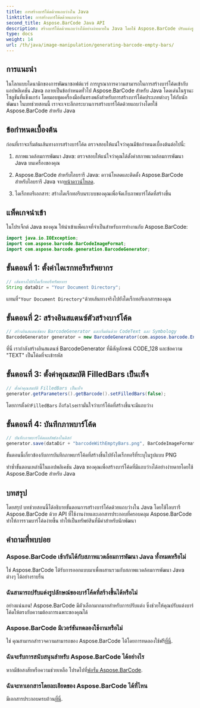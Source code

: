 ```yaml
---
title: การสร้างบาร์โค้ดด้วยแถบว่างใน Java
linktitle: การสร้างบาร์โค้ดด้วยแถบว่าง
second_title: Aspose.BarCode Java API
description: สร้างบาร์โค้ดด้วยแถบว่างได้อย่างง่ายดายใน Java โดยใช้ Aspose.BarCode ปรับแต่งรูปลักษณ์และบูรณาการได้อย่างลงตัว สำรวจบทช่วยสอนทันที!
type: docs
weight: 14
url: /th/java/image-manipulation/generating-barcode-empty-bars/
---
```


## การแนะนำ

ในโลกแบบไดนามิกของการพัฒนาซอฟต์แวร์ การบูรณาการความสามารถในการสร้างบาร์โค้ดเข้ากับแอปพลิเคชัน Java กลายเป็นข้อกำหนดทั่วไป Aspose.BarCode สำหรับ Java โดดเด่นในฐานะโซลูชันที่แข็งแกร่ง โดยมอบชุดเครื่องมืออันทรงพลังสำหรับการสร้างบาร์โค้ดประเภทต่างๆ ให้กับนักพัฒนา ในบทช่วยสอนนี้ เราจะเจาะลึกกระบวนการสร้างบาร์โค้ดด้วยแถบว่างโดยใช้ Aspose.BarCode สำหรับ Java

## ข้อกำหนดเบื้องต้น

ก่อนที่เราจะเริ่มต้นเส้นทางการสร้างบาร์โค้ด ตรวจสอบให้แน่ใจว่าคุณมีข้อกำหนดเบื้องต้นต่อไปนี้:

1. สภาพแวดล้อมการพัฒนา Java: ตรวจสอบให้แน่ใจว่าคุณได้ตั้งค่าสภาพแวดล้อมการพัฒนา Java บนเครื่องของคุณ

2.  Aspose.BarCode สำหรับไลบรารี Java: ดาวน์โหลดและติดตั้ง Aspose.BarCode สำหรับไลบรารี Java จาก[หน้าดาวน์โหลด](https://releases.aspose.com/barcode/java/).

3. ไดเร็กทอรีเอกสาร: สร้างไดเร็กทอรีบนระบบของคุณเพื่อจัดเก็บภาพบาร์โค้ดที่สร้างขึ้น

## แพ็คเกจนำเข้า

ในโปรเจ็กต์ Java ของคุณ ให้นำเข้าแพ็คเกจที่จำเป็นสำหรับการทำงานกับ Aspose.BarCode:

```java
import java.io.IOException;
import com.aspose.barcode.BarCodeImageFormat;
import com.aspose.barcode.generation.BarcodeGenerator;
```

## ขั้นตอนที่ 1: ตั้งค่าไดเรกทอรีทรัพยากร

```java
// เส้นทางไปยังไดเร็กทอรีทรัพยากร
String dataDir = "Your Document Directory";
```

 แทนที่`"Your Document Directory"`ด้วยเส้นทางจริงไปยังไดเร็กทอรีเอกสารของคุณ

## ขั้นตอนที่ 2: สร้างอินสแตนซ์ตัวสร้างบาร์โค้ด

```java
// สร้างอินสแตนซ์ของ BarcodeGenerator และเริ่มต้นด้วย CodeText และ Symbology
BarcodeGenerator generator = new BarcodeGenerator(com.aspose.barcode.EncodeTypes.CODE_128, "TEXT");
```

ที่นี่ เรากำลังสร้างอินสแตนซ์ BarcodeGenerator ที่มีสัญลักษณ์ CODE_128 และข้อความ "TEXT" เป็นโค้ดที่จะเข้ารหัส

## ขั้นตอนที่ 3: ตั้งค่าคุณสมบัติ FilledBars เป็นเท็จ

```java
// ตั้งค่าคุณสมบัติ FilledBars เป็นเท็จ
generator.getParameters().getBarcode().setFilledBars(false);
```

 โดยการตั้งค่า`FilledBars` ถึง`false`เรามั่นใจว่าบาร์โค้ดที่สร้างขึ้นจะมีแถบว่าง

## ขั้นตอนที่ 4: บันทึกภาพบาร์โค้ด

```java
// บันทึกภาพบาร์โค้ดผลลัพธ์ลงในดิสก์
generator.save(dataDir + "barcodeWithEmptyBars.png", BarCodeImageFormat.PNG);
```

ขั้นตอนนี้เกี่ยวข้องกับการบันทึกภาพบาร์โค้ดที่สร้างขึ้นไปยังไดเร็กทอรีที่ระบุในรูปแบบ PNG

ทำซ้ำขั้นตอนเหล่านี้ในแอปพลิเคชัน Java ของคุณเพื่อสร้างบาร์โค้ดที่มีแถบว่างได้อย่างง่ายดายโดยใช้ Aspose.BarCode สำหรับ Java

## บทสรุป

โดยสรุป บทช่วยสอนนี้ได้อธิบายขั้นตอนการสร้างบาร์โค้ดด้วยแถบว่างใน Java โดยใช้ไลบรารี Aspose.BarCode ด้วย API ที่ใช้งานง่ายและเอกสารประกอบที่ครอบคลุม Aspose.BarCode ทำให้การรวมบาร์โค้ดง่ายขึ้น ทำให้เป็นทรัพย์สินที่มีค่าสำหรับนักพัฒนา

## คำถามที่พบบ่อย

### Aspose.BarCode เข้ากันได้กับสภาพแวดล้อมการพัฒนา Java ทั้งหมดหรือไม่
ใช่ Aspose.BarCode ได้รับการออกแบบมาเพื่อผสานรวมกับสภาพแวดล้อมการพัฒนา Java ต่างๆ ได้อย่างราบรื่น

### ฉันสามารถปรับแต่งรูปลักษณ์ของบาร์โค้ดที่สร้างขึ้นได้หรือไม่
อย่างแน่นอน! Aspose.BarCode มีตัวเลือกมากมายสำหรับการปรับแต่ง ซึ่งช่วยให้คุณปรับแต่งบาร์โค้ดให้ตรงกับความต้องการเฉพาะของคุณได้

### Aspose.BarCode มีเวอร์ชันทดลองใช้งานหรือไม่
 ใช่ คุณสามารถสำรวจความสามารถของ Aspose.BarCode ได้โดยการทดลองใช้ฟรี[ที่นี่](https://releases.aspose.com/).

### ฉันจะรับการสนับสนุนสำหรับ Aspose.BarCode ได้อย่างไร
 หากมีข้อสงสัยหรือความช่วยเหลือ โปรดไปที่[ฟอรั่ม Aspose.BarCode](https://forum.aspose.com/c/barcode/13).

### ฉันจะหาเอกสารโดยละเอียดของ Aspose.BarCode ได้ที่ไหน
 มีเอกสารประกอบครบถ้วน[ที่นี่](https://reference.aspose.com/barcode/java/).